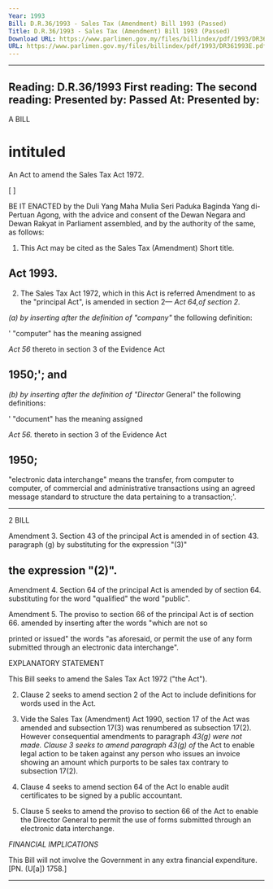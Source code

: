 ```yaml
---
Year: 1993
Bill: D.R.36/1993 - Sales Tax (Amendment) Bill 1993 (Passed)
Title: D.R.36/1993 - Sales Tax (Amendment) Bill 1993 (Passed)
Download URL: https://www.parlimen.gov.my/files/billindex/pdf/1993/DR361993E.pdf
URL: https://www.parlimen.gov.my/files/billindex/pdf/1993/DR361993E.pdf
---
```

---
Reading:
D.R.36/1993
First reading:
The second reading:
Presented by:
Passed At:
Presented by:
---

A BILL

# intituled

An Act to amend the Sales Tax Act 1972.

[ ]

BE IT ENACTED by the Duli Yang Maha Mulia Seri
Paduka Baginda Yang di-Pertuan Agong, with the
advice and consent of the Dewan Negara and Dewan
Rakyat in Parliament assembled, and by the authority of
the same, as follows:

1. This Act may be cited as the Sales Tax (Amendment) Short title.
## Act 1993.

2. The Sales Tax Act 1972, which in this Act is referred Amendment
to as the "principal Act", is amended in section 2— _Act 64,of section 2._

_(a) by inserting after the definition of "company"_
the following definition:

' "computer" has the meaning assigned

_Act 56_ thereto in section 3 of the Evidence Act

## 1950;'; and

_(b) by inserting after the definition of "Director_
General" the following definitions:

' "document" has the meaning assigned

_Act 56._ thereto in section 3 of the Evidence Act

## 1950;

"electronic data interchange" means the
transfer, from computer to computer, of
commercial and administrative transactions
using an agreed message standard to
structure the data pertaining to a
transaction;'.


-----

2 BILL

Amendment 3. Section 43 of the principal Act is amended in
of section 43. paragraph (g) by substituting for the expression "(3)"

## the expression "(2)".

Amendment 4. Section 64 of the principal Act is amended by
of section 64. substituting for the word "qualified" the word "public".

Amendment 5. The proviso to section 66 of the principal Act is
of section 66. amended by inserting after the words "which are not so

printed or issued" the words "as aforesaid, or permit the
use of any form submitted through an electronic data
interchange".

EXPLANATORY STATEMENT

This Bill seeks to amend the Sales Tax Act 1972 ("the Act").

2. Clause 2 seeks to amend section 2 of the Act to include
definitions for words used in the Act.

3. Vide the Sales Tax (Amendment) Act 1990, section 17 of the
Act was amended and subsection 17(3) was renumbered as
subsection 17(2). However consequential amendments to paragraph
_43(g) were not made. Clause 3 seeks to amend paragraph 43(g) of_
the Act to enable legal action to be taken against any person who
issues an invoice showing an amount which purports to be sales
tax contrary to subsection 17(2).

4. Clause 4 seeks to amend section 64 of the Act lo enable audit
certificates to be signed by a public accountant.

5. Clause 5 seeks to amend the proviso to section 66 of the Act
to enable the Director General to permit the use of forms submitted
through an electronic data interchange.

_FINANCIAL_ _IMPLICATIONS_

This Bill will not involve the Government in any extra financial
expenditure. [PN. (U[a]) 1758.]


-----

